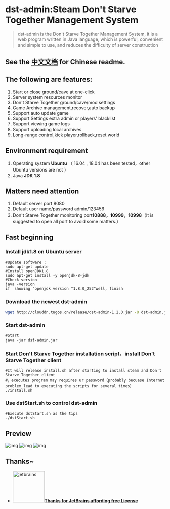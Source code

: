 # dst-admin:Steam Don't Starve Together Management System
> dst-admin is the Don't Starve Together Management System, 
it is a web program written in Java language, which is powerful, 
convenient and simple to use, and reduces the difficulty of server construction


##  See the [中文文档](/README-zh.md) for Chinese readme.

## The following are features:
1.  Start or close ground/cave at one-click
2.  Server system resources monitor
3.  Don't Starve Together ground/cave/mod settings
4.  Game Archive management,recover,auto backup
5.  Support auto update game
6.  Support Settings extra admin or players' blacklist
7.  Support viewing game logs
8.  Support uploading local archives
9.  Long-range control,kick player,rollback,reset world

## Environment requirement
1.  Operating system  **Ubuntu** （ 16.04 , 18.04 has been tested，other Ubuntu versions are not ）
2.  Java **JDK 1.8**

## Matters need attention
1.  Default server port 8080
2.  Default user name/password admin/123456
3.  Don't Starve Together monitoring port**10888，10999，10998**（It is suggested to open all port to avoid some matters.）

## Fast beginning
###  Install jdk1.8 on Ubuntu server
```
#Update software :
sudo apt-get update
#Install openJDK1.8
sudo apt-get install -y openjdk-8-jdk
#Check version
java -version
if  showing "openjdk version "1.8.0_252"well, finish 
```      
###  Download the newest dst-admin 

```bash
wget http://clouddn.tugos.cn/release/dst-admin-1.2.0.jar -O dst-admin.jar
```


###  Start dst-admin
```
#Start 
java -jar dst-admin.jar 
```
###  Start Don't Starve Together installation script，install Don't Starve Together client
```
#It will release install.sh after starting to install steam and Don't Starve Together client 
#，executes program may requires ur password（probably becuase Internet problem lead to executing the scripts for several times）
./install.sh
```
###  Use dstStart.sh to control dst-admin 
```
#Execute dstStart.sh as the tips
./dstStart.sh
```

## Preview 

![img](https://github.com/qinming99/dst-admin/blob/master/images/image1.png)
![img](https://github.com/qinming99/dst-admin/blob/master/images/image2.png)
![img](https://github.com/qinming99/dst-admin/blob/master/images/yanshi.gif)


## Thanks~

- <a href="https://www.jetbrains.com/?from=dst-admin"><img src="https://github.com/qinming99/dst-admin/blob/master/images/jet-logo.jpg" width="100px" alt="jetbrains">**Thanks for JetBrains affording free License**</a>

